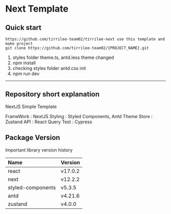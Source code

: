 # Next Template

## Quick start

```
https://github.com/tirrilee-team02/tirrilee-next use this template and make project
git clone https://github.com/tirrilee-team02/{PROJECT_NAME}.git
```

1. styles folder theme.ts, antd.less theme changed
2. npm install
3. checking styles folder antd.css init
4. npm run dev

---

## Repository short explanation

NextJS Simple Template

FrameWork : NextJS
Styling : Styled Components, Antd Theme
Store : Zustand
API : React Query
Test : Cypress

## Package Version

Important library version history

| Name              | Version |
| :---------------- | :------ |
| react             | v17.0.2 |
| next              | v12.2.2 |
| styled-components | v5.3.5  |
| antd              | v4.21.6 |
| zustand           | v4.0.0  |
